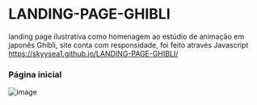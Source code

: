 # LANDING-PAGE-GHIBLI
landing page ilustrativa como homenagem ao estúdio de animação em japonês Ghibli, site conta com responsidade, foi feito através Javascript
https://skyysea1.github.io/LANDING-PAGE-GHIBLI/
### Página inicial
![image](https://github.com/skyySea1/LANDING-PAGE-GHIBLI/assets/112349436/08ace7ff-7025-408e-a016-7e9d2dec3043)

